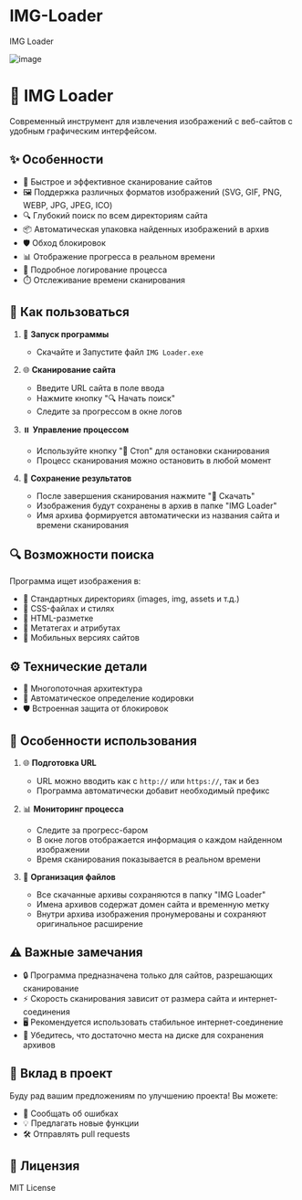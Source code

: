 # IMG-Loader

IMG Loader

![image](https://github.com/user-attachments/assets/298a6cc4-3489-4595-a452-f7e0b2573d48)


# 📸 IMG Loader

Современный инструмент для извлечения изображений с веб-сайтов с удобным графическим интерфейсом.

## ✨ Особенности

- 🚀 Быстрое и эффективное сканирование сайтов
- 🖼️ Поддержка различных форматов изображений (SVG, GIF, PNG, WEBP, JPG, JPEG, ICO)
- 🔍 Глубокий поиск по всем директориям сайта
- 📦 Автоматическая упаковка найденных изображений в архив
- 🛡️ Обход блокировок
- 📊 Отображение прогресса в реальном времени
- 📝 Подробное логирование процесса
- ⏱️ Отслеживание времени сканирования


## 📖 Как пользоваться

1. 🚀 **Запуск программы**
   - Скачайте и Запустите файл `IMG Loader.exe`
   

2. 🌐 **Сканирование сайта**
   - Введите URL сайта в поле ввода
   - Нажмите кнопку "🔍 Начать поиск"
   - Следите за прогрессом в окне логов

3. ⏸️ **Управление процессом**
   - Используйте кнопку "🛑 Стоп" для остановки сканирования
   - Процесс сканирования можно остановить в любой момент

4. 💾 **Сохранение результатов**
   - После завершения сканирования нажмите "💾 Скачать"
   - Изображения будут сохранены в архив в папке "IMG Loader"
   - Имя архива формируется автоматически из названия сайта и времени сканирования

## 🔍 Возможности поиска

Программа ищет изображения в:
- 📁 Стандартных директориях (images, img, assets и т.д.)
- 🎨 CSS-файлах и стилях
- 📄 HTML-разметке
- 🔗 Метатегах и атрибутах
- 📱 Мобильных версиях сайтов

## ⚙️ Технические детали

- 🧵 Многопоточная архитектура
- 🔄 Автоматическое определение кодировки
- 🛡️ Встроенная защита от блокировок


## 🎯 Особенности использования

1. 🌐 **Подготовка URL**
   - URL можно вводить как с `http://` или `https://`, так и без
   - Программа автоматически добавит необходимый префикс

2. 📊 **Мониторинг процесса**
   - Следите за прогресс-баром
   - В окне логов отображается информация о каждом найденном изображении
   - Время сканирования показывается в реальном времени

3. 📁 **Организация файлов**
   - Все скачанные архивы сохраняются в папку "IMG Loader"
   - Имена архивов содержат домен сайта и временную метку
   - Внутри архива изображения пронумерованы и сохраняют оригинальное расширение

## ⚠️ Важные замечания

- 🔒 Программа предназначена только для сайтов, разрешающих сканирование
- ⚡ Скорость сканирования зависит от размера сайта и интернет-соединения
- 🖥️ Рекомендуется использовать стабильное интернет-соединение
- 💽 Убедитесь, что достаточно места на диске для сохранения архивов

## 🤝 Вклад в проект

Буду рад вашим предложениям по улучшению проекта! Вы можете:
- 🐛 Сообщать об ошибках
- 💡 Предлагать новые функции
- 🛠️ Отправлять pull requests

## 📜 Лицензия

MIT License
